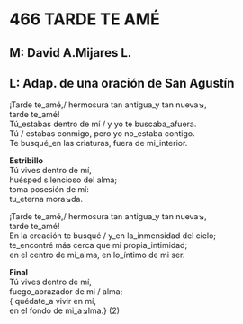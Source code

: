 # 466 TARDE TE AMÉ

## M: David A.Mijares L.
## L: Adap. de una oración de San Agustín

¡Tarde te_amé,/ hermosura tan antigua_y tan nueva↘,  
tarde te_amé!  
Tú_estabas dentro de mí / y yo te buscaba_afuera.  
Tú / estabas conmigo, pero yo no_estaba contigo.  
Te busqué_en las criaturas, fuera de mi_interior.  

**Estribillo**  
Tú vives dentro de mí,  
huésped silencioso del alma;  
toma posesión de mí:  
tu_eterna mora↘da.  

¡Tarde te_amé,/ hermosura tan antigua_y tan nueva↘,  
tarde te_amé!  
En la creación te busqué / y_en la_inmensidad del cielo;  
te_encontré más cerca que mi propia_intimidad;  
en el centro de mi_alma, en lo_íntimo de mi ser.  

**Final**  
Tú vives dentro de mí,  
fuego_abrazador de mi / alma;  
{ quédate_a vivir en mí,  
en el fondo de mi_a↘lma.} (2)  

